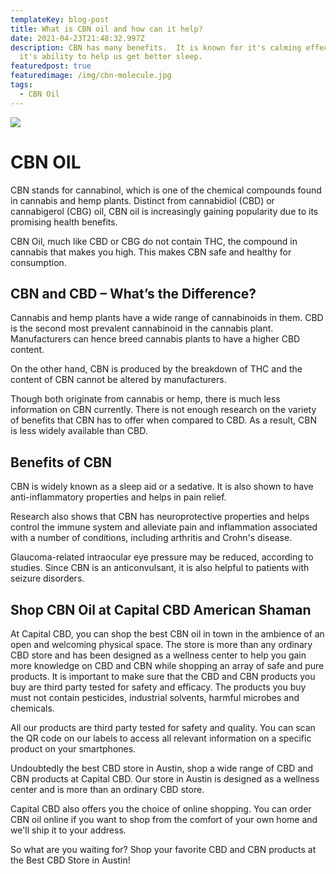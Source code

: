 ```yaml
---
templateKey: blog-post
title: What is CBN oil and how can it help?
date: 2021-04-23T21:48:32.997Z
description: CBN has many benefits.  It is known for it's calming effects and
  it's ability to help us get better sleep.
featuredpost: true
featuredimage: /img/cbn-molecule.jpg
tags:
  - CBN Oil
---
```

![](/img/cbn-molecule.jpg)

# CBN OIL

CBN stands for cannabinol, which is one of the chemical compounds found in cannabis and hemp plants. Distinct from cannabidiol (CBD) or cannabigerol (CBG) oil, CBN oil is increasingly gaining popularity due to its promising health benefits.

CBN Oil, much like CBD or CBG do not contain THC, the compound in cannabis that makes you high. This makes CBN safe and healthy for consumption.

## CBN and CBD – What’s the Difference?

Cannabis and hemp plants have a wide range of cannabinoids in them. CBD is the second most prevalent cannabinoid in the cannabis plant. Manufacturers can hence breed cannabis plants to have a higher CBD content. 

On the other hand, CBN is produced by the breakdown of THC and the content of CBN cannot be altered by manufacturers.

Though both originate from cannabis or hemp, there is much less information on CBN currently. There is not enough research on the variety of benefits that CBN has to offer when compared to CBD. As a result, CBN is less widely available than CBD.

## Benefits of CBN 

CBN is widely known as a sleep aid or a sedative. It is also shown to have anti-inflammatory properties and helps in pain relief.

Research also shows that CBN has neuroprotective properties and helps control the immune system and alleviate pain and inflammation associated with a number of conditions, including arthritis and Crohn's disease.

Glaucoma-related intraocular eye pressure may be reduced, according to studies. Since CBN is an anticonvulsant, it is also helpful to patients with seizure disorders.

## Shop CBN Oil at Capital CBD American Shaman

At Capital CBD, you can shop the best CBN oil in town in the ambience of an open and welcoming physical space. The store is more than any ordinary CBD store and has been designed as a wellness center to help you gain more knowledge on CBD and CBN while shopping an array of safe and pure products.  It is important to make sure that the CBD and CBN products you buy are third party tested for safety and efficacy. The products you buy must not contain pesticides, industrial solvents, harmful microbes and chemicals.

 All our products are third party tested for safety and quality. You can scan the QR code on our labels to access all relevant information on a specific product on your smartphones.

Undoubtedly the best CBD store in Austin, shop a wide range of CBD and CBN products at Capital CBD. Our store in Austin is designed as a wellness center and is more than an ordinary CBD store. 

Capital CBD also offers you the choice of online shopping. You can order CBN oil online if you want to shop from the comfort of your own home and we'll ship it to your address. 

So what are you waiting for? Shop your favorite CBD and CBN products at the Best CBD Store in Austin!